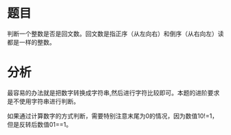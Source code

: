 # 题目

判断一个整数是否是回文数。回文数是指正序（从左向右）和倒序（从右向左）读都是一样的整数。

# 分析

最容易的办法就是把数字转换成字符串,然后进行字符比较即可。本题的进阶要求是不使用字符串进行判断。

如果通过计算数字的方式判断，需要特别注意末尾为0的情况，因为数值10!=1，但是反转后数值01==1。